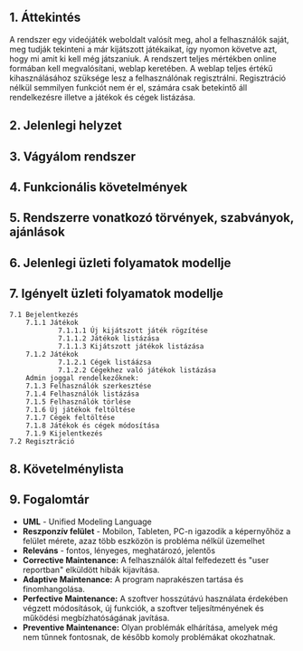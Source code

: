 ## 1. Áttekintés

A rendszer egy videójáték weboldalt valósít meg, ahol a felhasználók saját, meg tudják tekinteni a már kijátszott játékaikat, így nyomon követve azt, hogy mi amit ki kell még játszaniuk.
A rendszert teljes mértékben online formában kell megvalósítani, weblap keretében. 
A weblap teljes értékű kihasználásához szüksége lesz a felhasználónak regisztrálni. 
Regisztráció nélkül semmilyen funkciót nem ér el, számára csak betekintő áll rendelkezésre illetve a játékok és cégek listázása.

## 2. Jelenlegi helyzet


## 3. Vágyálom rendszer 


## 4. Funkcionális követelmények


## 5. Rendszerre vonatkozó törvények, szabványok, ajánlások


## 6. Jelenlegi üzleti folyamatok modellje


## 7. Igényelt üzleti folyamatok modellje
    7.1 Bejelentkezés
        7.1.1 Játékok
                7.1.1.1 Új kijátszott játék rögzítése
                7.1.1.2 Játékok listázása
                7.1.1.3 Kijátszott játékok listázása
        7.1.2 Játékok
                7.1.2.1 Cégek listáázsa
                7.1.2.2 Cégekhez való játékok listázása
        Admin joggal rendelkezőknek:
        7.1.3 Felhasználók szerkesztése
        7.1.4 Felhasználók listázása
        7.1.5 Felhasználók törlése
        7.1.6 Új játékok feltöltése
        7.1.7 Cégek feltöltése
        7.1.8 Játékok és cégek módosítása
        7.1.9 Kijelentkezés
    7.2 Regisztráció

## 8. Követelménylista


## 9. Fogalomtár

- **UML** - Unified Modeling Language
- **Reszponzív felület** - Mobilon, Tableten, PC-n igazodik a
képernyőhöz a felület mérete, azaz több eszközön is probléma nélkül
üzemelhet
- **Releváns** - fontos, lényeges, meghatározó, jelentős
- **Corrective Maintenance:** A felhasználók által felfedezett és "user reportban"
elküldött hibák kijavítása.
- **Adaptive Maintenance:** A program naprakészen tartása és finomhangolása.
- **Perfective Maintenance:** A szoftver hosszútávú használata érdekében végzett
módosítások, új funkciók, a szoftver teljesítményének és működési
megbízhatóságának javítása.
- **Preventive Maintenance:** Olyan problémák elhárítása, amelyek még nem
tűnnek fontosnak, de később komoly problémákat okozhatnak.